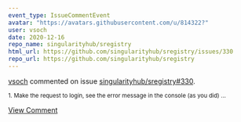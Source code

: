 ```yaml
---
event_type: IssueCommentEvent
avatar: "https://avatars.githubusercontent.com/u/814322?"
user: vsoch
date: 2020-12-16
repo_name: singularityhub/sregistry
html_url: https://github.com/singularityhub/sregistry/issues/330
repo_url: https://github.com/singularityhub/sregistry
---
```


<a href='https://github.com/vsoch' target='_blank'>vsoch</a> commented on issue <a href='https://github.com/singularityhub/sregistry/issues/330' target='_blank'>singularityhub/sregistry#330</a>.

<small>1. Make the request to login, see the error message in the console (as you did)...</small>

<a href='https://github.com/singularityhub/sregistry/issues/330' target='_blank'>View Comment</a>